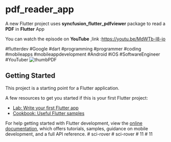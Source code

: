 # pdf_reader_app

A new Flutter project uses **syncfusion_flutter_pdfviewer** package to read a **PDF** in **Flutter** App 

You can watch the episode on **YouTube** ,link :https://youtu.be/MdWTb-I8-jo

#flutterdev  #Google #dart #programming #programmer #coding #mobileapps #mobileappdevelopment #Android #iOS #SoftwareEngineer #YouTuber
![thumbPDF](https://user-images.githubusercontent.com/36349126/186736866-641b5769-99bd-4492-aa26-45f2770a51b0.png)

## Getting Started

This project is a starting point for a Flutter application.

A few resources to get you started if this is your first Flutter project:

- [Lab: Write your first Flutter app](https://docs.flutter.dev/get-started/codelab)
- [Cookbook: Useful Flutter samples](https://docs.flutter.dev/cookbook)

For help getting started with Flutter development, view the
[online documentation](https://docs.flutter.dev/), which offers tutorials,
samples, guidance on mobile development, and a full API reference.
#   s c i - r o v e r  
 #   s c i - r o v e r  
 #   1 1  
 #   1 1  
 